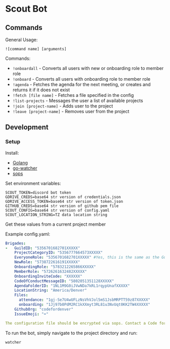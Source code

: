 # Scout Bot
## Commands
General Usage:
```
![command name] [arguments]
```
Commands:
- `!onboardall` - Converts all users with new or onboarding role to member role
- `!onboard` - Converts all users with onboarding role to member role
- `!agenda` - Fetches the agenda for the next meeting, or creates and returns it if it does not exist
- `!fetch [file name]` - Fetches a file specified in the config
- `!list-projects` - Messages the user a list of available projects
- `!join [project-name]` - Adds user to the project
- `!leave [project-name]` - Removes user from the project
## Development
### Setup
Install:
- [Golang](https://golang.org/)
- [go-watcher](https://github.com/canthefason/go-watcher)
- [sops](https://github.com/mozilla/sops)

Set environment variables:
```
SCOUT_TOKEN=discord bot token
GDRIVE_CREDS=base64 str version of credentials.json
GDRIVE_ACCESS_TOKEN=base64 str version of token.json
GITHUB_CREDS=base64 str version of github pem file
SCOUT_CONFIG=base64 str version of config.yaml
SCOUT_LOCATION_STRING=TZ data location string
```
Get these values from a current project member

Example config.yaml:
```yaml
Brigades:
-   GuildID: "5356701682701XXXXX"
    ProjectCategoryID: "5356777664573XXXXX"
    EveryoneRole: "5356701682701XXXXX" #Yes, this is the same as the GuildID, they are separated for clarity
    NewRole: "5738722616191XXXXX"
    OnboardingRole: "5783212265866XXXXX"
    MemberRole: "5726261632482XXXXX"
    OnboardingInviteCode: "XXXXXX"
    CodeOfConductMessageID: "5802051351128XXXXX"
    AgendaFolderID: "1NL1M9G0iJVwNDa7kRL1rqypUnafXXXXX"
    LocationString: "America/Denver"
    Files:
      attendance: "1gj-Se7U4wUFLzNsVhVJol5mS1JsbMRPTT59z87XXXXX"
      onboarding: "1Jj97b0PdM2RC1kXXmyt3RL81u3NvUqt0KK2TW4XXXXX"
    GithubOrg: "codefordenver"
    IssueEmoji: "➡"

The configuration file should be encrypted via sops. Contact a Code for Denver member to have your configuration info added & encrypted. 

```

To run the bot, simply navigate to the project directory and run:
```
watcher
```
